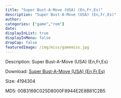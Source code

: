 ```yaml
---
title: "Super Bust-A-Move (USA) (En,Fr,Es)"
description: "Super Bust-A-Move (USA) (En,Fr,Es)"
author: 
categories: ["game","rom"]
date: 
displayInList: true
displayInMenu: false
dropCap: false
featuredImage: /img/miss/gamemiss.jpg
---
```


Description: Super Bust-A-Move (USA) (En,Fr,Es)

Download: <a style="text-decoration:underline;" href="https://mega.nz/#!XfBA3IhT!RE3vZCLGKP-fskF8O8vq7btSB7OvEuPYbvITszyrlxA" target = "_blank" rel = "nofollow" > Super Bust-A-Move (USA) (En,Fr,Es)</a>

Size: 4194304

MD5: 00B3169C025D8000F8944E2E8B81C2B5


